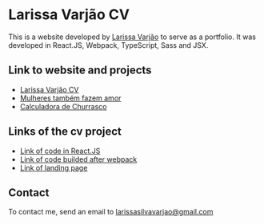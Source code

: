 # Larissa Varjão CV

This is a website developed by [Larissa Varjão](https://github.com/larissavarjao) to serve as a portfolio. It was developed in React.JS, Webpack, TypeScript, Sass and JSX.

## Link to website and projects

* [Larissa Varjão CV](https://larissavarjao.github.io/)
* [Mulheres também fazem amor](https://larissavarjao.github.io/mulherestambemfazemamor/)
* [Calculadora de Churrasco](https://calculadoradechurrasco.github.io/)

## Links of the cv project

* [Link of code in React.JS](https://github.com/larissavarjao/larissavarjao-cv-code)
* [Link of code builded after webpack](https://github.com/larissavarjao/larissavarjao.github.io)
* [Link of landing page](https://larissavarjao.github.io/)

## Contact

To contact me, send an email to larissasilvavarjao@gmail.com
